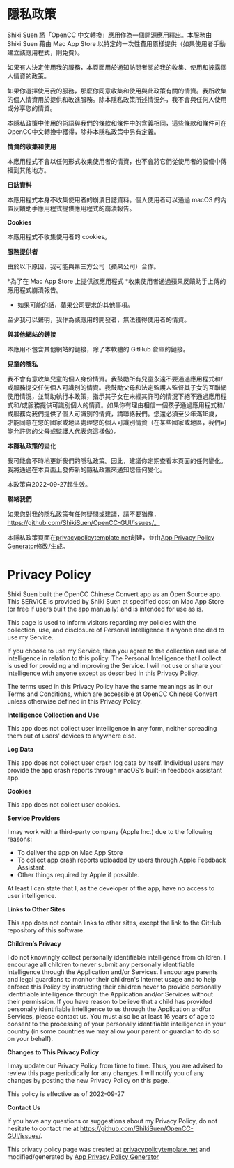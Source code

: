 # **隱私政策**

Shiki Suen 將「OpenCC 中文轉換」應用作為一個開源應用釋出。本服務由 Shiki Suen 藉由 Mac App Store 以特定的一次性費用原樣提供（如果使用者手動建立該應用程式，則免費）。

如果有人決定使用我的服務，本頁面用於通知訪問者關於我的收集、使用和披露個人情資的政策。

如果你選擇使用我的服務，那麼你同意收集和使用與此政策有關的情資。我所收集的個人情資用於提供和改進服務。除本隱私政策所述情況外，我不會與任何人使用或分享您的情資。

本隱私政策中使用的術語與我們的條款和條件中的含義相同，這些條款和條件可在OpenCC中文轉換中獲得，除非本隱私政策中另有定義。

**情資的收集和使用**

本應用程式不會以任何形式收集使用者的情資，也不會將它們從使用者的設備中傳播到其他地方。

**日誌資料**

本應用程式本身不收集使用者的崩潰日誌資料。個人使用者可以通過 macOS 的內置反饋助手應用程式提供應用程式的崩潰報告。

**Cookies**

本應用程式不收集使用者的 cookies。

**服務提供者**

由於以下原因，我可能與第三方公司（蘋果公司）合作。

*為了在 Mac App Store 上提供該應用程式
*收集使用者通過蘋果反饋助手上傳的應用程式崩潰報告。
* 如果可能的話，蘋果公司要求的其他事項。

至少我可以聲明，我作為該應用的開發者，無法獲得使用者的情資。

**與其他網站的鏈接**

本應用不包含其他網站的鏈接，除了本軟體的 GitHub 倉庫的鏈接。

**兒童的隱私**

我不會有意收集兒童的個人身份情資。我鼓勵所有兒童永遠不要通過應用程式和/或服務提交任何個人可識別的情資。我鼓勵父母和法定監護人監督其子女的互聯網使用情況，並幫助執行本政策，指示其子女在未經其許可的情況下絕不通過應用程式和/或服務提供可識別個人的情資。如果你有理由相信一個孩子通過應用程式和/或服務向我們提供了個人可識別的情資，請聯絡我們。您還必須至少年滿16歲，才能同意在您的國家或地區處理您的個人可識別情資（在某些國家或地區，我們可能允許您的父母或監護人代表您這樣做）。

**本隱私政策的**變化

我可能會不時地更新我們的隱私政策。因此，建議你定期查看本頁面的任何變化。我將通過在本頁面上發佈新的隱私政策來通知您任何變化。

本政策自2022-09-27起生效。

**聯絡我們**

如果您對我的隱私政策有任何疑問或建議，請不要猶豫，https://github.com/ShikiSuen/OpenCC-GUI/issues/。

本隱私政策頁面在[privacypolicytemplate.net](https://privacypolicytemplate.net)創建，並由[App Privacy Policy Generator](https://app-privacy-policy-generator.nisrulz.com/)修改/生成。


# **Privacy Policy**

Shiki Suen built the OpenCC Chinese Convert app as an Open Source app. This SERVICE is provided by Shiki Suen at specified cost on Mac App Store (or free if users built the app manually) and is intended for use as is.

This page is used to inform visitors regarding my policies with the collection, use, and disclosure of Personal Intelligence if anyone decided to use my Service.

If you choose to use my Service, then you agree to the collection and use of intelligence in relation to this policy. The Personal Intelligence that I collect is used for providing and improving the Service. I will not use or share your intelligence with anyone except as described in this Privacy Policy.

The terms used in this Privacy Policy have the same meanings as in our Terms and Conditions, which are accessible at OpenCC Chinese Convert unless otherwise defined in this Privacy Policy.

**Intelligence Collection and Use**

This app does not collect user intelligence in any form, neither spreading them out of users' devices to anywhere else.

**Log Data**

This app does not collect user crash log data by itself. Individual users may provide the app crash reports through macOS's built-in feedback assistant app.

**Cookies**

This app does not collect user cookies.

**Service Providers**

I may work with a third-party company (Apple Inc.) due to the following reasons:

*   To deliver the app on Mac App Store
*   To collect app crash reports uploaded by users through Apple Feedback Assistant.
*   Other things required by Apple if possible.

At least I can state that I, as the developer of the app, have no access to user intelligence.

**Links to Other Sites**

This app does not contain links to other sites, except the link to the GitHub repository of this software.

**Children’s Privacy**

I do not knowingly collect personally identifiable intelligence from children. I encourage all children to never submit any personally identifiable intelligence through the Application and/or Services. I encourage parents and legal guardians to monitor their children's Internet usage and to help enforce this Policy by instructing their children never to provide personally identifiable intelligence through the Application and/or Services without their permission. If you have reason to believe that a child has provided personally identifiable intelligence to us through the Application and/or Services, please contact us. You must also be at least 16 years of age to consent to the processing of your personally identifiable intelligence in your country (in some countries we may allow your parent or guardian to do so on your behalf).

**Changes to This Privacy Policy**

I may update our Privacy Policy from time to time. Thus, you are advised to review this page periodically for any changes. I will notify you of any changes by posting the new Privacy Policy on this page.

This policy is effective as of 2022-09-27

**Contact Us**

If you have any questions or suggestions about my Privacy Policy, do not hesitate to contact me at https://github.com/ShikiSuen/OpenCC-GUI/issues/.

This privacy policy page was created at [privacypolicytemplate.net](https://privacypolicytemplate.net) and modified/generated by [App Privacy Policy Generator](https://app-privacy-policy-generator.nisrulz.com/)

